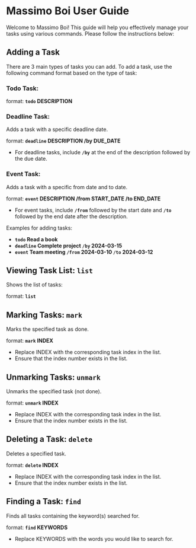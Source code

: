 # Massimo Boi User Guide
Welcome to Massimo Boi! This guide will help you effectively manage your tasks using various commands. Please follow the instructions below:

## Adding a Task
There are 3 main types of tasks you can add. To add a task, use the following command format based on the type of task:
### Todo Task:
format: **`todo` DESCRIPTION**

### Deadline Task:
Adds a task with a specific deadline date.

format: **`deadline` DESCRIPTION /by DUE_DATE**

- For deadline tasks, include **`/by`** at the end of the description followed by the due date.

### Event Task:
Adds a task with a specific from date and to date.

format: **`event` DESCRIPTION /from START_DATE /to END_DATE**

- For event tasks, include **`/from`** followed by the start date and **`/to`** followed by the end date after the description.


Examples for adding tasks:
- **`todo` Read a book**
- **`deadline` Complete project `/by` 2024-03-15**
- **`event` Team meeting `/from` 2024-03-10 `/to` 2024-03-12**

## Viewing Task List: **`list`**
Shows the list of tasks:

format: **`list`**

## Marking Tasks: **`mark`**
Marks the specified task as done.

format: **`mark` INDEX**

- Replace INDEX with the corresponding task index in the list.
- Ensure that the index number exists in the list.

## Unmarking Tasks: **`unmark`**
Unmarks the specified task (not done).

format: **`unmark` INDEX**

- Replace INDEX with the corresponding task index in the list.
- Ensure that the index number exists in the list.

## Deleting a Task: **`delete`**
Deletes a specified task.

format: **`delete` INDEX**

- Replace INDEX with the corresponding task index in the list.
- Ensure that the index number exists in the list.

## Finding a Task: **`find`**
Finds all tasks containing the keyword(s) searched for.

format: **`find` KEYWORDS**

- Replace KEYWORDS with the words you would like to search for.
